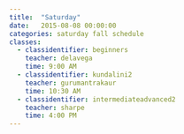 ```yaml
---
title:  "Saturday"
date:   2015-08-08 00:00:00
categories: saturday fall schedule
classes:
  - classidentifier: beginners
    teacher: delavega
    time: 9:00 AM
  - classidentifier: kundalini2
    teacher: gurumantrakaur
    time: 10:30 AM
  - classidentifier: intermediateadvanced2
    teacher: sharpe
    time: 4:00 PM
---
```

